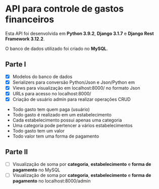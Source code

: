 # API para controle de gastos financeiros

Esta API foi desenvolvida em **Python 3.9.2**, **Django 3.1.7** e **Django Rest Framework 3.12.2**.

O banco de dados utilizado foi criado no **MySQL**.

## Parte I
- [x] Modelos do banco de dados
- [x] Serializers para conversão Python/Json e Json/Python em
- [x] Views para visualização em localhost:8000/ no formato Json
- [x] URLs para acesso no localhost:8000/
- [x] Criação de usuário admin para realizar operações CRUD

* Todo gasto tem quem paga (usuário)
* Todo gasto é realizado em um estabelecimento
* Cada estabelecimento possui apenas uma categoria
* Uma categoria pode pertencer a vários estabelecimentos
* Todo gasto tem um valor
* Todo valor tem uma forma de pagamento

## Parte II
- [ ] Visualização de soma por **categoria**, **estabelecimento** e **forma de pagamento**  no MySQL
- [ ] Visualização de soma por **categoria**, **estabelecimento** e **forma de pagamento**  no localhost:8000/admin
